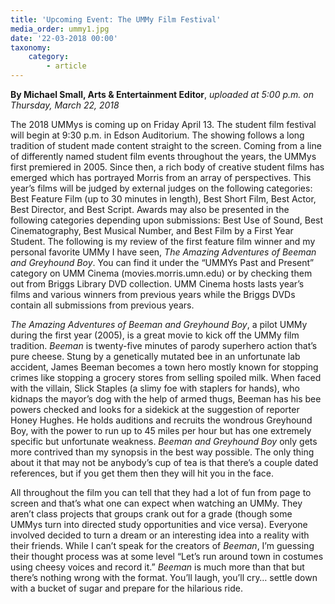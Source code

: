 ```yaml
---
title: 'Upcoming Event: The UMMy Film Festival'
media_order: ummy1.jpg
date: '22-03-2018 00:00'
taxonomy:
    category:
        - article
---
```


**By Michael Small, Arts & Entertainment Editor**, _uploaded at 5:00 p.m. on Thursday, March 22, 2018_

The 2018 UMMys is coming up on Friday April 13. The student film festival will begin at 9:30 p.m. in Edson Auditorium. The showing follows a long tradition of student made content straight to the screen. Coming from a line of differently named student film events throughout the years, the UMMys first premiered in 2005. Since then, a rich body of creative student films has emerged which has portrayed Morris from an array of perspectives. This year’s films will be judged by external judges on the following categories: Best Feature Film (up to 30 minutes in length), Best Short Film, Best Actor, Best Director, and Best Script. Awards may also be presented in the following categories depending upon submissions: Best Use of Sound, Best Cinematography, Best Musical Number, and Best Film by a First Year Student. The following is my review of the first feature film winner and my personal favorite UMMy I have seen, _The Amazing Adventures of Beeman and Greyhound Boy_. You can find it under the “UMMYs Past and Present” category on UMM Cinema (movies.morris.umn.edu) or by checking them out from Briggs Library DVD collection. UMM Cinema hosts lasts year’s films and various winners from previous years while the Briggs DVDs contain all submissions from previous years. 

_The Amazing Adventures of Beeman and Greyhound Boy_, a pilot UMMy during the first year (2005), is a great movie to kick off the UMMy film tradition. _Beeman_ is twenty-five minutes of parody superhero action that’s pure cheese. Stung by a genetically mutated bee in an unfortunate lab accident, James Beeman becomes a town hero mostly known for stopping crimes like stopping a grocery stores from selling spoiled milk. When faced with the villain, Slick Staples (a slimy foe with staplers for hands), who kidnaps the mayor’s dog with the help of armed thugs, Beeman has his bee powers checked and looks for a sidekick at the suggestion of reporter Honey Hughes. He holds auditions and recruits the wondrous Greyhound Boy, with the power to run up to 45 miles per hour but has one extremely specific but unfortunate weakness. _Beeman and Greyhound Boy_ only gets more contrived than my synopsis in the best way possible. The only thing about it that may not be anybody’s cup of tea is that there’s a couple dated references, but if you get them then they will hit you in the face. 

All throughout the film you can tell that they had a lot of fun from page to screen and that’s what one can expect when watching an UMMy. They aren’t class projects that groups crank out for a grade (though some UMMys turn into directed study opportunities and vice versa). Everyone involved decided to turn a dream or an interesting idea into a reality with their friends. While I can’t speak for the creators of _Beeman_, I’m guessing their thought process was at some level “Let’s run around town in costumes using cheesy voices and record it.” _Beeman_ is much more than that but there’s nothing wrong with the format. You’ll laugh, you’ll cry… settle down with a bucket of sugar and prepare for the hilarious ride. 
 